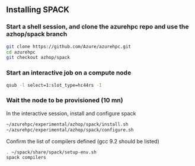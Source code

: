 ## Installing SPACK

### Start a shell session, and clone the azurehpc repo and use the azhop/spack branch

```bash
git clone https://github.com/Azure/azurehpc.git 
cd azurehpc
git checkout azhop/spack
```

### Start an interactive job on a compute node

```bash
qsub -l select=1:slot_type=hc44rs -I
```

### Wait the node to be provisioned (10 mn)
In the interactive session, install and configure spack
```bash
~/azurehpc/experimental/azhop/spack/install.sh
~/azurehpc/experimental/azhop/spack/configure.sh
```

Confirm the list of compilers defined (gcc 9.2 should be listed)
```bash
. ~/spack/share/spack/setup-env.sh
spack compilers
```
